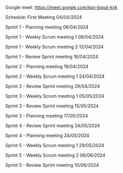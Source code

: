Google meet: https://meet.google.com/kqv-bqsd-kxk

Schedule: 
First Meeting
04/04/2024


Sprint 1 - Planning meeting
06/04/2024

Sprint 1 - Weekly Scrum meeting 1
08/04/2024

Sprint 1 - Weekly Scrum meeting 2
12/04/2024

Sprint 1 - Review Sprint meeting
16/04/2024


Sprint 2 - Planning meeting
18/04/2024

Sprint 2 - Weekly Scrum meeting 1
24/04/2024

Sprint 2 - Review Sprint meeting
29/04/2024


Sprint 3 - Weekly Scrum meeting 1
05/05/2024

Sprint 3 - Review Sprint meeting
15/05/2024

Sprint 3 - Planning meeting
17/05/2024


Sprint 4 - Review Sprint meeting
24/05/2024

Sprint 4 - Planning meeting
24/05/2024


Sprint 5 - Weekly Scrum meeting 1
29/05/2024

Sprint 5 - Weekly Scrum meeting 2
06/06/2024

Sprint 5 - Review Sprint meeting
10/06/2024

